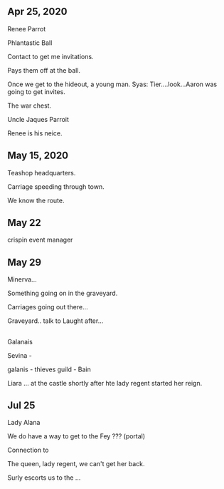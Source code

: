 ## Apr 25, 2020

Renee Parrot

Phlantastic Ball

Contact to get me invitations.

Pays them off at the ball.

Once we get to the hideout, a young man. Syas: Tier....look...Aaron was going to get invites.

The war chest.

Uncle Jaques Parroit

Renee is his neice.


## May 15, 2020

Teashop headquarters.

Carriage speeding through town.

We know the route.

## May 22
crispin event manager

## May 29
Minerva...

Something going on in the graveyard.

Carriages going out there...

Graveyard.. talk to Laught after...


##

Galanais

Sevina - 

galanis - thieves guild - Bain




Liara ... at the castle shortly after hte lady regent started her reign.


## Jul 25

Lady Alana

We do have a way to get to the Fey ??? (portal)

Connection to

The queen, lady regent, we can't get her back.


Surly escorts us to the ...

